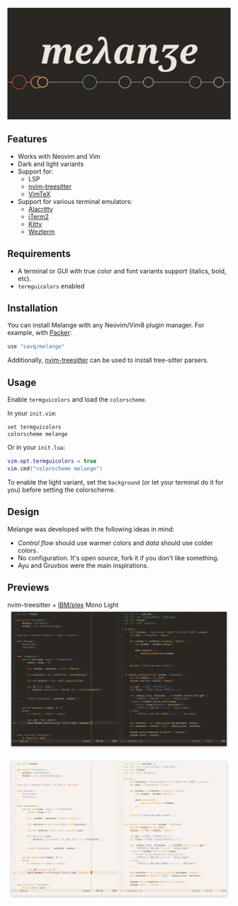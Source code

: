 ![logo](./.assets/melange-logo.png)

## Features
- Works with Neovim and Vim
- Dark and light variants
- Support for:
  - LSP
  - [nvim-treesitter](https://github.com/nvim-treesitter/nvim-treesitter)
  - [VimTeX](https://github.com/lervag/vimtex)
- Support for various terminal emulators:
  - [Alacritty](https://github.com/alacritty/alacritty)
  - [iTerm2](https://github.com/gnachman/iTerm2)
  - [Kitty](https://github.com/kovidgoyal/kitty)
  - [Wezterm](https://github.com/wez/wezterm)


## Requirements
* A terminal or GUI with true color and font variants support (italics, bold, etc).
* `termguicolors` enabled


## Installation
You can install Melange with any Neovim/Vim8 plugin manager.
For example, with [Packer](https://github.com/wbthomason/packer.nvim):
```lua
use "savq/melange"
```

Additionally, [nvim-treesitter](https://github.com/nvim-treesitter/nvim-treesitter)
can be used to install tree-sitter parsers.


## Usage
Enable `termguicolors` and load the `colorscheme`.

In your `init.vim`:
```vim
set termguicolors
colorscheme melange
```

Or in your `init.lua`:
```lua
vim.opt.termguicolors = true
vim.cmd("colorscheme melange")
```

To enable the light variant, set the `background` (or let your terminal do it for you)
before setting the colorscheme.


## Design
Melange was developed with the following ideas in mind:

* _Control flow_ should use warmer colors and _data_ should use colder colors.
* No configuration. It's open source, fork it if you don't like something.
* Ayu and Gruvbox were the main inspirations.


## Previews

nvim-treesitter + [IBM/plex](https://github.com/IBM/plex) Mono Light
![melange_dark_code_screenshot](./.assets/rustbook_dark.png)

![melange_light_code_screenshot](./.assets/rustbook_light.png)
